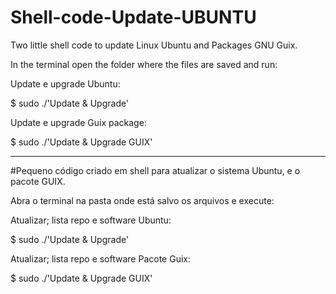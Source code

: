 # Shell-code-Update-UBUNTU
Two little shell code to update Linux Ubuntu and Packages GNU Guix.
 
 In the terminal open the folder where the files are saved and run:
 
 Update e upgrade Ubuntu:

$ sudo ./'Update & Upgrade' 

Update e upgrade Guix package:

$ sudo ./'Update & Upgrade  GUIX'
 
 -----------
 
 #Pequeno código criado em shell para atualizar o sistema Ubuntu, e o pacote GUIX.
  
 Abra o terminal na pasta onde está salvo os arquivos e execute:  
 
Atualizar; lista repo e software Ubuntu:
 
  $ sudo ./'Update & Upgrade' 
 
Atualizar; lista repo e software Pacote Guix:
  
  $ sudo ./'Update & Upgrade  GUIX'
 
